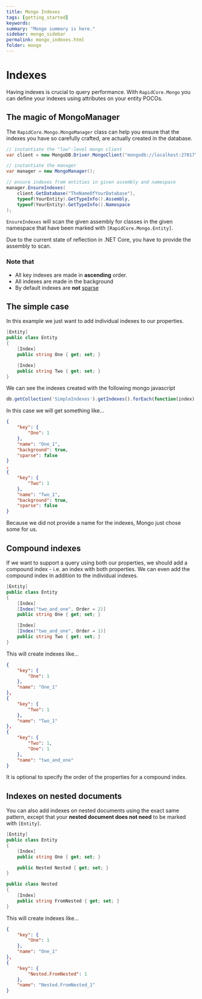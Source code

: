 ```yaml
---
title: Mongo Indexes
tags: [getting_started]
keywords:
summary: "Mongo summary is here."
sidebar: mongo_sidebar
permalink: mongo_indexes.html
folder: mongo
---
```

Indexes
=======

Having indexes is crucial to query performance. With `RapidCore.Mongo` you can define your indexes using attributes on your entity POCOs.


The magic of MongoManager
-------------------------

The `RapidCore.Mongo.MongoManager` class can help you ensure that the indexes you have so carefully crafted, are actually created in the database.

```csharp
// instantiate the "low"-level mongo client
var client = new MongoDB.Driver.MongoClient("mongodb://localhost:27017");

// instantiate the manager
var manager = new MongoManager();

// ensure indexes from entities in given assembly and namespace
manager.EnsureIndexes(
    client.GetDatabase("TheNameOfYourDatabase"),
    typeof(YourEntity).GetTypeInfo().Assembly,
    typeof(YourEntity).GetTypeInfo().Namespace
);
```

`EnsureIndexes` will scan the given assembly for classes in the given namespace that have been marked with `[RapidCore.Mongo.Entity]`.

Due to the current state of reflection in .NET Core, you have to provide the assembly to scan.

### Note that

- All key indexes are made in **ascending** order.
- All indexes are made in the background
- By default indexes are **not** [sparse](https://docs.mongodb.com/manual/indexes/#sparse-indexes)


The simple case
---------------

In this example we just want to add individual indexes to our properties.

```csharp
[Entity]
public class Entity
{
    [Index]
    public string One { get; set; }

    [Index]
    public string Two { get; set; }
}
```

We can see the indexes created with the following mongo javascript

```javascript
db.getCollection('SimpleIndexes').getIndexes().forEach(function(index) { printjson(index); });
```

In this case we will get something like...

```json
{
    "key": {
        "One": 1
    },
    "name": "One_1",
    "background": true,
    "sparse": false
}
,
{
    "key": {
        "Two": 1
    },
    "name": "Two_1",
    "background": true,
    "sparse": false
}
```

Because we did not provide a name for the indexes, Mongo just chose some for us.


Compound indexes
----------------

If we want to support a query using both our properties, we should add a compound index - i.e. an index with both properties. We can even add the compound index in addition to the individual indexes.

```csharp
[Entity]
public class Entity
{
    [Index]
    [Index("two_and_one", Order = 2)]
    public string One { get; set; }

    [Index]
    [Index("two_and_one", Order = 1)]
    public string Two { get; set; }
}
```

This will create indexes like...

```json
{
    "key": {
        "One": 1
    },
    "name": "One_1"
},
{
    "key": {
        "Two": 1
    },
    "name": "Two_1"
},
{
    "key": {
        "Two": 1,
        "One": 1
    },
    "name": "two_and_one"
}
```

It is optional to specify the order of the properties for a compound index.


Indexes on nested documents
---------------------------

You can also add indexes on nested documents using the exact same pattern, except that your **nested document does not need** to be marked with `[Entity]`.

```csharp
[Entity]
public class Entity
{
    [Index]
    public string One { get; set; }

    public Nested Nested { get; set; }
}

public class Nested
{
    [Index]
    public string FromNested { get; set; }
}
```

This will create indexes like...

```json
{
    "key": {
        "One": 1
    },
    "name": "One_1"
},
{
    "key": {
        "Nested.FromNested": 1
    },
    "name": "Nested.FromNested_1"
}
```
